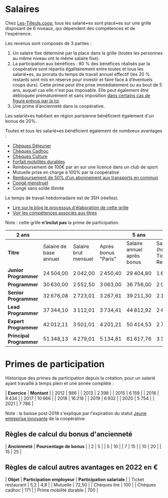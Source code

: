 # Salaires

Chez [Les-Tilleuls.coop](https://les-tilleuls.coop), tous les salarié•es sont placé•es sur une grille disposant de 6 niveaux, qui dépendent des compétences et de l'expérience.

Les revenus sont composés de 3 parties :

1. Un salaire fixe déterminé par la place dans la grille (toutes les personnes au même niveau ont le même salaire fixe).
2. La participation aux bénéfices : 80 % des bénéfices réalisés par la coopérative sont répartis égalitairement entre toutes et tous les salarié•es, au prorata du temps de travail annuel effectif (les 20 % restants sont mis en réserve pour investir et faire face à d’éventuels coups durs). Cette prime peut être prise immédiatement ou au bout de 5 ans, auquel cas elle n'est pas imposable. Elle peut également être débloquée prématurément et sans imposition [dans certains cas de figure prévus par la loi](https://www.service-public.fr/particuliers/vosdroits/F31622).
3. Une prime d’ancienneté dans la coopérative.

Les salarié•es habitant en région parisienne bénéficient également d'un bonus de 20%.

Toutes et tous les salarié•es bénéficient également de nombreux avantages :

* [Chèques Déjeuner](https://up.coop/updejeuner/employeurs)
* [Chèques Cadhoc](https://boutiques.cheque-cadhoc.fr/)
* [Chèques Culture](https://up.coop/cheque-culture/utiliser-cheque-culture/)
* [Forfait mobilités durables](https://www.ecologie.gouv.fr/faq-forfait-mobilites-durables-fmd)
* Remboursement de 100€ par an sur une licence dans un club de sport
* Mutuelle prise en charge à 100% par la coopérative
* [Remboursement de 50% d'un abonnement aux transports en commun](https://www.service-public.fr/particuliers/vosdroits/F19846)
* [Congé menstruel](https://les-tilleuls.coop/blog/conge-menstruel)
* Congé sans solde illimité

Le temps de travail hebdomadaire est de 35H (réelles).

* [Lire sur le blog le processus d'élaboration de cette grille](https://les-tilleuls.coop/blog/grille-salariale-a-vote)
* [Voir les compétences associés aux titres](../titles/README.md)

Note : cette grille **n'inclut pas** la prime de participation.

| **2 ans**                |                        |                      |                     | **5 ans**                  |                                        |                                   | **7 ans**          |          |                     |             | **10 ans**         |          |                     | **15 ans**  |                    |          |
|--------------------------|------------------------|----------------------|---------------------|----------------------------|----------------------------------------|-----------------------------------|--------------------|----------|---------------------|-------------|--------------------|----------|---------------------|-------------|--------------------|----------|
| **Titre**                | Salaire de base annuel | Salaire brut mensuel | Après bonus "Paris" | Salaire annuel après bonus | Salaire net (hors Tickets Restaurants) | Total brut (rémunération + prime) | Rémunération brute | Mensuel  | Après bonus "Paris" | Total 2 ans | Rémunération brute | Mensuel  | Après bonus "Paris" | Total 5 ans | Rémunération brute | Mensuel  |
| **Junior Programmer**    | 24 504,00              | 2 042,00             | 2 450,40            | 29 404,80                  | 1 613,18                               | 24 504,00                         | 25 729,20          | 2 144,10 | 2 572,92            | 25 729,20   | 26 954,40          | 2 246,20 | 2 695,44            | 26 954,40   | 28 179,60          | 2 348,30 |
| **Programmer**           | 30 630,00              | 2 552,50             | 3 063,00            | 36 756,00                  | 2 016,48                               | 30 630,00                         | 32 161,50          | 2 680,13 | 3 216,15            | 32 161,50   | 33 693,00          | 2 807,75 | 3 369,30            | 33 693,00   | 35 224,50          | 2 935,38 |
| **Senior Programmer**    | 32 676,08              | 2 723,01             | 3 267,61            | 39 211,30                  | 2 151,18                               | 32 676,08                         | 34 309,89          | 2 859,16 | 3 430,99            | 34 309,89   | 35 943,69          | 2 995,31 | 3 594,37            | 35 943,69   | 37 577,50          | 3 131,46 |
| **Lead Programmer**      | 37 344,10              | 3 112,01             | 3 734,41            | 44 812,92                  | 2 458,49                               | 37 344,10                         | 39 211,30          | 3 267,61 | 3 921,13            | 39 211,30   | 41 078,51          | 3 423,21 | 4 107,85            | 41 078,51   | 42 945,71          | 3 578,81 |
| **Expert Programmer**    | 42 012,11              | 3 501,01             | 4 201,21            | 50 414,53                  | 2 765,80                               | 42 012,11                         | 44 112,71          | 3 676,06 | 4 411,27            | 44 112,71   | 46 213,32          | 3 851,11 | 4 621,33            | 46 213,32   | 48 313,92          | 4 026,16 |
| **Principal Programmer** | 51 348,13              | 4 279,01             | 5 134,81            | 61 617,76                  | 3 380,42                               | 51 348,13                         | 53 915,54          | 4 492,96 | 5 391,55            | 53 915,54   | 56 482,95          | 4 706,91 | 5 648,29            | 56 482,95   | 59 050,35          | 4 920,86 |

# Primes de participation

Historique des primes de participation depuis la création, pour un salarié ayant travaillé à temps plein et une année complète :

| **Exercice** | **Montant** |
| 2012         | 986         |
| 2013         | 2 398       |
| 2015         | 6 159       |
| 2016         | 9 434       |
| 2017         | 10 666      |
| 2018         | 16 218      |
| 2019         | 6 932       |
| 2020         | 5 754       |
| 2021         | 7 786       |

Note : la baisse post-2018 s'explique par l'expiration du statut [Jeune entreprise innovante](https://entreprendre.service-public.fr/vosdroits/F31188) de la coopérative.

## Règles de calcul du bonus d'ancienneté

| **Ancienneté** | **Pourcentage de bonus** |
| 2              | 5                        |
| 5              | 10                       |
| 7              | 15                       |
| 10             | 20                       |
| 15             | 25                       |

## Règles de calcul autres avantages en 2022 en €

| **Objet** | **Participation employeur** | **Participation salariale** |
| Ticket restaurant | 5,2 | 4,8 |
| Mutuelle | 72,50 | 
| Chèques lire | 100 |
| Chèques cadhoc | 171 |
| Prime mobilité durable | 700 |

 
